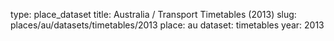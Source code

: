 type: place_dataset
title: Australia / Transport Timetables (2013)
slug: places/au/datasets/timetables/2013
place: au
dataset: timetables
year: 2013
